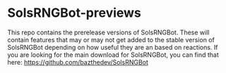 # SolsRNGBot-previews
This repo contains the prerelease versions of SolsRNGBot. These will contain features that may or may not get added to the stable version of SolsRNGBot depending on how useful they are an based on reactions. If you are looking for the main download for SolsRNGBot, you can find that here: https://github.com/bazthedev/SolsRNGBot
